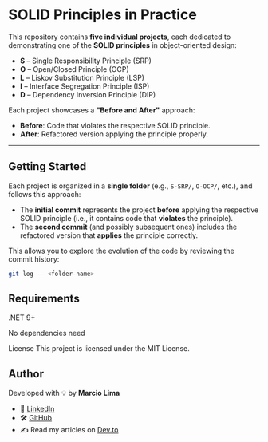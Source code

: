 # SOLID Principles in Practice

This repository contains **five individual projects**, each dedicated to demonstrating one of the **SOLID principles** in object-oriented design:

- **S** – Single Responsibility Principle (SRP)
- **O** – Open/Closed Principle (OCP)
- **L** – Liskov Substitution Principle (LSP)
- **I** – Interface Segregation Principle (ISP)
- **D** – Dependency Inversion Principle (DIP)

Each project showcases a **"Before and After"** approach:
- **Before**: Code that violates the respective SOLID principle.
- **After**: Refactored version applying the principle properly.

---

## Getting Started

Each project is organized in a **single folder** (e.g., `S-SRP/`, `O-OCP/`, etc.), and follows this approach:

- The **initial commit** represents the project **before** applying the respective SOLID principle (i.e., it contains code that **violates** the principle).
- The **second commit** (and possibly subsequent ones) includes the refactored version that **applies** the principle correctly.

This allows you to explore the evolution of the code by reviewing the commit history:

```bash
git log -- <folder-name>
```

## Requirements
.NET 9+

No dependencies need

License
This project is licensed under the MIT License.

## Author

Developed with 💡 by **Marcio Lima**

- 💼 [LinkedIn](https://www.linkedin.com/in/lima-marcio/)
- 🛠️ [GitHub](https://github.com/lima-marcio)
- ✍️ Read my articles on [Dev.to](https://dev.to/marciopolicarpo)

